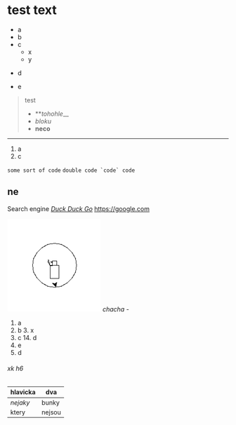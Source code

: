 test text
===

- a
- b
- c
    - x
    - y
+ d
* e

> test 
> - ***tohohle*__
> - *bloku*
> - __neco__

***

1. a
3. c

`some sort of code`
`` double code `code` code ``

ne
-------------------

Search engine [<em>Duck Duck Go</em>](https://duckduckgo.com "The best search engine for privacy")
<https://google.com>

![Cool](orel.png)
<em>chacha</em>
\-

1. a
2. b
    3. x
4. c
        14. d
156. e
6. d

###### xk h6

|hlavicka|dva|
|--------|---|
|*nejaky*|bunky|
|ktery|nejsou|super|